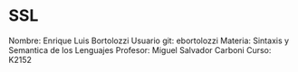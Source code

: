 # SSL
Nombre: Enrique Luis Bortolozzi
Usuario git: ebortolozzi
Materia: Sintaxis y Semantica de los Lenguajes
Profesor: Miguel Salvador Carboni
Curso: K2152
